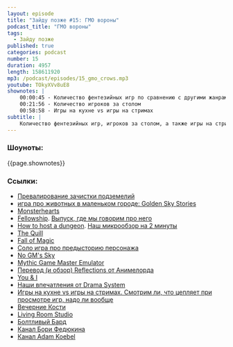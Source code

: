 ```yaml
---
layout: episode
title: "Зайду позже #15: ГМО вороны"
podcast_title: "ГМО вороны"
tags:
  - Зайду позже
published: true
categories: podcast
number: 15
duration: 4957
length: 158611920
mp3: /podcast/episodes/15_gmo_crows.mp3
youtube: TOkyXVv8uE8
shownotes: |
    00:00:45 - Количество фентезийных игр по сравнению с другими жанрами  
    00:21:56 - Количество игроков за столом  
    00:58:58 - Игры на кухне vs игры на стримах  
subtitle: |
    Количество фентезийных игр, игроков за столом, а также игры на стримах
---
```

### Шоуноты:
{{page.shownotes}}

### Ссылки:
- [Превалирование зачистки подземелий](https://www.reddit.com/r/rpg/comments/bezcch/why_are_there_so_many_different_variants_of_the/?utm_medium=android_app&utm_source=share)
- [игра про животных в маленьком городе: Golden Sky Stories](https://www.drivethrurpg.com/product/118784/Golden-Sky-Stories)
- [Monsterhearts](https://www.drivethrurpg.com/product/100540/Monsterhearts)
- [Fellowship](https://www.drivethrurpg.com/product/177662/Fellowship-2nd-Edition--A-Tabletop-Adventure-Game). [Выпуск, где мы говорим про него](/2019-06-10-podcast_12_zamurmun/)
- [How to host a dungeon](https://www.drivethrurpg.com/product/63696/How-to-Host-a-Dungeon). [Наш микрообзор на 2 минуты](/2018-12-22-podcast_0-hthad/)
- [The Quill](https://www.drivethrurpg.com/product/170400/Quill-A-LetterWriting-Roleplaying-Game-for-a-Single-Player)
- [Fall of Magic](https://heartofthedeernicorn.com/product/fall-of-magic-scroll-edition/?v=f9308c5d0596)
- [Соло игра про предысторию персонажа](https://drive.google.com/file/d/1C7dJwbQNYP9c0lpCFn1GGD2aozA4N2iK/view)
- [No GM's Sky](https://www.drivethrurpg.com/product/238659/No-GMs-Sky)
- [Mythic Game Master Emulator](https://www.drivethrurpg.com/product/20798/Mythic-Game-Master-Emulator?it=1)
- [Перевод (и обзор) Reflections от Анимелорда](https://imaginaria.ru/p/reflections.html)
- [You & I](https://www.drivethrurpg.com/product/255136/You--I-Roleplaying-Games-for-Two)
- [Наши впечатления от Drama System](/2019-06-24-podcast_14_verbober/)
- [Игры на кухне vs игры на стримах. Смотрим ли, что цепляет при просмотре игр, надо ли вообще](https://www.pastemagazine.com/articles/2019/06/learning-the-shape-of-dungeons-dragons-in-2019-at.html)
- [Вечерние Кости](https://vk.com/vecherniyekosti)
- [Living Room Studio](https://vk.com/livingroomstudio)
- [Болтливый Бард](https://vk.com/flipbard)
- [Канал Бори Федюкина](https://www.youtube.com/user/backto12)
- [Канал Adam Koebel](https://www.youtube.com/channel/UCrQL02ilNwJ_MrB7w61f8iw)
